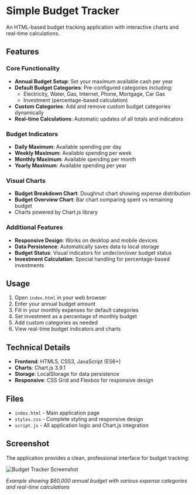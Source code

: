 # Simple Budget Tracker

An HTML-based budget tracking application with interactive charts and real-time calculations.

## Features

### Core Functionality
- **Annual Budget Setup**: Set your maximum available cash per year
- **Default Budget Categories**: Pre-configured categories including:
  - Electricity, Water, Gas, Internet, Phone, Mortgage, Car Gas
  - Investment (percentage-based calculation)
- **Custom Categories**: Add and remove custom budget categories dynamically
- **Real-time Calculations**: Automatic updates of all totals and indicators

### Budget Indicators
- **Daily Maximum**: Available spending per day
- **Weekly Maximum**: Available spending per week  
- **Monthly Maximum**: Available spending per month
- **Yearly Maximum**: Available spending per year

### Visual Charts
- **Budget Breakdown Chart**: Doughnut chart showing expense distribution
- **Budget Overview Chart**: Bar chart comparing spent vs remaining budget
- Charts powered by Chart.js library

### Additional Features
- **Responsive Design**: Works on desktop and mobile devices
- **Data Persistence**: Automatically saves data to local storage
- **Budget Status**: Visual indicators for under/on/over budget status
- **Investment Calculation**: Special handling for percentage-based investments

## Usage

1. Open `index.html` in your web browser
2. Enter your annual budget amount
3. Fill in your monthly expenses for default categories
4. Set investment as a percentage of monthly budget
5. Add custom categories as needed
6. View real-time budget indicators and charts

## Technical Details

- **Frontend**: HTML5, CSS3, JavaScript (ES6+)
- **Charts**: Chart.js 3.9.1
- **Storage**: LocalStorage for data persistence
- **Responsive**: CSS Grid and Flexbox for responsive design

## Files

- `index.html` - Main application page
- `styles.css` - Complete styling and responsive design
- `script.js` - All application logic and Chart.js integration

## Screenshot

The application provides a clean, professional interface for budget tracking:

![Budget Tracker Screenshot](https://github.com/user-attachments/assets/552e49b9-a0d8-4f68-9221-19cde93d38c1)

*Example showing $60,000 annual budget with various expense categories and real-time calculations*